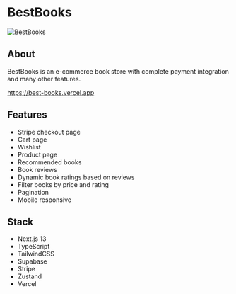 # BestBooks

![BestBooks](https://www.jonathanfwong.com/assets/bestbooks1.png "BestBooks")

## About
BestBooks is an e-commerce book store with complete payment integration and many other features.

https://best-books.vercel.app

## Features
* Stripe checkout page
* Cart page
* Wishlist
* Product page
* Recommended books
* Book reviews
* Dynamic book ratings based on reviews
* Filter books by price and rating
* Pagination
* Mobile responsive

## Stack
* Next.js 13
* TypeScript
* TailwindCSS
* Supabase
* Stripe
* Zustand
* Vercel
